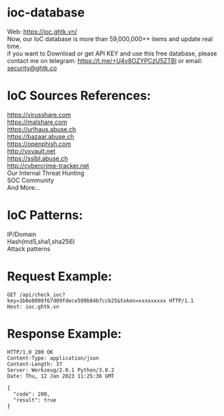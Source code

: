 # ioc-database
Web: https://ioc.ghtk.vn/ <br/>
Now, our IoC database is more than 59,000,000++ items and update real time.<br/>
if you want to Download or get API KEY and use this free database, please contact me on telegram: https://t.me/+U4v8OZYPCzU5ZTBl or email: security@ghtk.co<br/>

# IoC Sources References:
https://virusshare.com <br/>
https://malshare.com <br/>
https://urlhaus.abuse.ch <br/>
https://bazaar.abuse.ch <br/>
https://openphish.com <br/>
http://vxvault.net <br/>
https://sslbl.abuse.ch <br/>
http://cybercrime-tracker.net <br/>
Our Internal Threat Hunting <br/>
SOC Community  <br/>
And More... <br/>

# IoC Patterns:<br/>
IP/Domain <br/>
Hash(md5,sha1,sha256) <br/>
Attack patterns <br/>

# Request Example:
```
GET /api/check_ioc?key=1b6e0098f67d09fdece599b84b7ccb25&token=xxxxxxxxx HTTP/1.1
Host: ioc.ghtk.vn
```

# Response Example:
```
HTTP/1.0 200 OK
Content-Type: application/json
Content-Length: 37
Server: Werkzeug/2.0.1 Python/3.8.2
Date: Thu, 12 Jan 2023 11:25:36 GMT

{
  "code": 200, 
  "result": true
}
```
